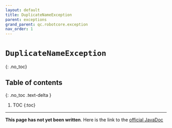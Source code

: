 ```yaml
---
layout: default
title: DuplicateNameException
parent: exceptions
grand_parent: qc.robotcore.exception
nav_order: 1
---
```

# `DuplicateNameException`
{: .no_toc}

## Table of contents
{: .no_toc .text-delta }

1. TOC
{:toc}
---
**This page has not yet been written**. Here is the link to the [official JavaDoc](https://ftctechnh.github.io/ftc_app/doc/javadoc/com/qualcomm/robotcore/exception/DuplicateNameException.html)
        